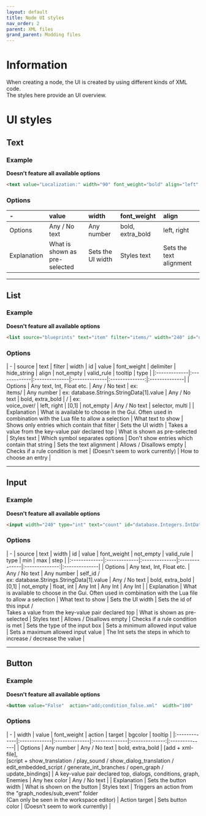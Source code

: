```yaml
---
layout: default
title: Node UI styles 
nav_order: 2
parent: XML files
grand_parent: Modding files
---
```


# Information
When creating a node, the UI is created by using different kinds of XML code.  
The styles here provide an UI overview. 

# UI styles
## Text
### Example
**Doesn't feature all available options**
```html
<text value="Localization:" width="90" font_weight="bold" align="left" />
```
### Options

| - | value | width | font_weight | align |
|:-------------|:-------------|:--------------|:--------------|:--------------|
| Options | Any / No text | Any number | bold, extra_bold  | left, right |
| Explanation | What is shown as pre-selected | Sets the UI width | Styles text | Sets the text alignment |

---

## List
### Example
**Doesn't feature all available options**
```html
<list source="blueprints" text="item" filter="items/" width="240" id="database.Strings.StringData[0].value" value="items/weapons/plasma_item" font_weight="bold" />
```
### Options

| - | source | text | filter | width | id | value | font_weight | delimiter | hide_string | align | not_empty | valid_rule | tooltip | type |
|:-------------|:-------------|:--------------|:--------------|:--------------:|:--------------|
| Options | Any text, Int, Float etc. | Any / No text | ex:<br/>items/ | Any number | ex: database.Strings.StringData[1].value | Any / No text | bold, extra_bold | / | ex:<br/>voice_over/ | left, right | [0,1] | not_empty | Any / No text | selector, multi |
| Explanation | What is available to choose in the Gui. Often used in combination with the Lua file to allow a selection | What text to show | Shows only entries which contain that filter | Sets the UI width | Takes a value from the key-value pair declared top | What is shown as pre-selected | Styles text | Which symbol separates options | Don't show entries which contain that string | Sets the text alignment | Allows / Disallows empty | Checks if a rule condition is met | (Doesn't seem to work currently) | How to choose an entry |

---

## Input
### Example
**Doesn't feature all available options**
```html
<input width="240" type="int" text="count" id="database.Integers.IntData[0].value" value="0" font_weight="bold" />
```
### Options

| - | source | text | width | id | value | font_weight | not_empty | valid_rule | type | min | max | step |
|:-------------|:-------------|:--------------|:--------------|:--------------:|:--------------|
| Options | Any text, Int, Float etc. | Any / No text | Any number | self_id / <br/>ex: database.Strings.StringData[1].value | Any / No text | bold, extra_bold | [0,1] | not_empty | float, int | Any Int | Any Int | Any Int |
| Explanation | What is available to choose in the Gui. Often used in combination with the Lua file to allow a selection | What text to show | Sets the UI width | Sets the id of this input / <br/>Takes a value from the key-value pair declared top | What is shown as pre-selected | Styles text | Allows / Disallows empty | Checks if a rule condition is met | Sets the type of the input box | Sets a minimum allowed input value | Sets a maximum allowed input value | The Int sets the steps in which to increase / decrease the value |

---

## Button
### Example
**Doesn't feature all available options**
```html
<button value="False"  action="add;condition_false.xml"  width="100"   target="conditions"/>
```
### Options

| - | width | value | font_weight | action | target | bgcolor | tooltip |
|:-------------|:-------------|:--------------|:--------------|:--------------:|:--------------|
| Options | Any number | Any / No text | bold, extra_bold | [add + xml-file], <br/> [script + show_translation / play_sound / show_dialog_translation / edit_embedded_script / generate_int_branches / open_graph / update_bindings] | A key-value pair declared top, dialogs, conditions, graph, Enemies | Any hex color | Any / No text |
| Explanation | Sets the button width | What is shown on the button | Styles text | Triggers an action from the "graph_nodes/sub_event" folder <br/>(Can only be seen in the workspace editor) | Action target | Sets button color | (Doesn't seem to work currently) |
